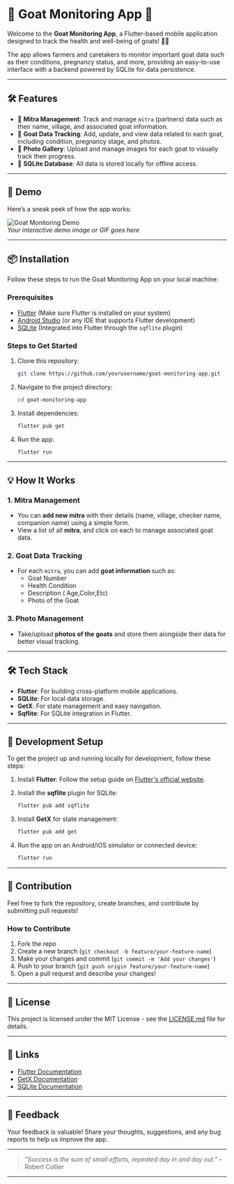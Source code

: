 # 🐐 Goat Monitoring App 🐐

Welcome to the **Goat Monitoring App**, a Flutter-based mobile application designed to track the health and well-being of goats! 🐐✨

The app allows farmers and caretakers to monitor important goat data such as their conditions, pregnancy status, and more, providing an easy-to-use interface with a backend powered by SQLite for data persistence.

---

## 🛠 Features

- 📱 **Mitra Management**: Track and manage `mitra` (partners) data such as their name, village, and associated goat information.
- 🐐 **Goat Data Tracking**: Add, update, and view data related to each goat, including condition, pregnancy stage, and photos.
- 📸 **Photo Gallery**: Upload and manage images for each goat to visually track their progress.
- 💾 **SQLite Database**: All data is stored locally for offline access.

---

## 🚀 Demo

Here’s a sneak peek of how the app works:

![Goat Monitoring Demo](https://via.placeholder.com/800x400.png?text=App+Demo)  
_Your interactive demo image or GIF goes here_

---

## 📦 Installation

Follow these steps to run the Goat Monitoring App on your local machine:

### Prerequisites

- [Flutter](https://flutter.dev/docs/get-started/install) (Make sure Flutter is installed on your system)
- [Android Studio](https://developer.android.com/studio) (or any IDE that supports Flutter development)
- [SQLite](https://www.sqlite.org/) (Integrated into Flutter through the `sqflite` plugin)

### Steps to Get Started

1. Clone this repository:

    ```bash
    git clone https://github.com/yourusername/goat-monitoring-app.git
    ```

2. Navigate to the project directory:

    ```bash
    cd goat-monitoring-app
    ```

3. Install dependencies:

    ```bash
    flutter pub get
    ```

4. Run the app:

    ```bash
    flutter run
    ```

---

## 💡 How It Works

### 1. **Mitra Management**

- You can **add new mitra** with their details (name, village, checker name, companion name) using a simple form.
- View a list of all **mitra**, and click on each to manage associated goat data.

### 2. **Goat Data Tracking**

- For each `mitra`, you can add **goat information** such as:
  - Goat Number
  - Health Condition
  - Description ( Age,Color,Etc)
  - Photo of the Goat

### 3. **Photo Management**

- Take/upload **photos of the goats** and store them alongside their data for better visual tracking.
  
---

## 🛠 Tech Stack

- **Flutter**: For building cross-platform mobile applications.
- **SQLite**: For local data storage.
- **GetX**: For state management and easy navigation.
- **Sqflite**: For SQLite integration in Flutter.

---

## 🔧 Development Setup

To get the project up and running locally for development, follow these steps:

1. Install **Flutter**: Follow the setup guide on [Flutter's official website](https://flutter.dev/docs/get-started/install).
2. Install the **sqflite** plugin for SQLite:

    ```bash
    flutter pub add sqflite
    ```

3. Install **GetX** for state management:

    ```bash
    flutter pub add get
    ```

4. Run the app on an Android/iOS simulator or connected device:

    ```bash
    flutter run
    ```

---

## 🌟 Contribution

Feel free to fork the repository, create branches, and contribute by submitting pull requests!

### How to Contribute

1. Fork the repo
2. Create a new branch (`git checkout -b feature/your-feature-name`)
3. Make your changes and commit (`git commit -m 'Add your changes'`)
4. Push to your branch (`git push origin feature/your-feature-name`)
5. Open a pull request and describe your changes!

---

## 📜 License

This project is licensed under the MIT License - see the [LICENSE.md](LICENSE.md) file for details.

---



## 🔗 Links

- [Flutter Documentation](https://flutter.dev/docs)
- [GetX Documentation](https://pub.dev/packages/get)
- [SQLite Documentation](https://www.sqlite.org/docs.html)

---

## 💬 Feedback

Your feedback is valuable! Share your thoughts, suggestions, and any bug reports to help us improve the app.

---

> _"Success is the sum of small efforts, repeated day in and day out."_ – Robert Collier

---
